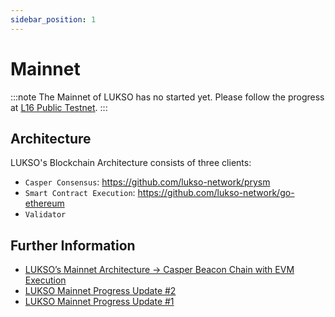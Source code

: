 ```yaml
---
sidebar_position: 1
---
```


# Mainnet

:::note
The Mainnet of LUKSO has no started yet. Please follow the progress at [L16 Public Testnet](./l16-testnet/parameters).
:::

## Architecture

LUKSO's Blockchain Architecture consists of three clients:

- `Casper Consensus`: <https://github.com/lukso-network/prysm>
- `Smart Contract Execution`: <https://github.com/lukso-network/go-ethereum>
- `Validator`

## Further Information

- [LUKSO’s Mainnet Architecture → Casper Beacon Chain with EVM Execution](https://medium.com/lukso/luksos-mainnet-architecture-casper-beacon-chain-with-evm-execution-f68f9ef7039a)
- [LUKSO Mainnet Progress Update #2](https://medium.com/lukso/an-update-on-the-road-to-mainnet-48d39ce411d7)
- [LUKSO Mainnet Progress Update #1](https://medium.com/lukso/lukso-mainnet-progress-update-1-5d678e47a3eb)
